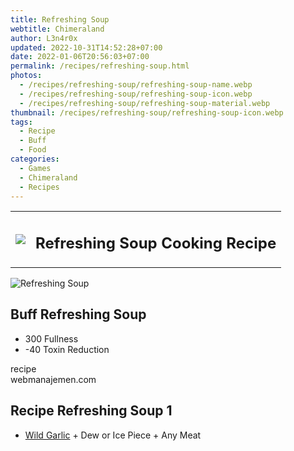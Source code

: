 ```yaml
---
title: Refreshing Soup
webtitle: Chimeraland
author: L3n4r0x
updated: 2022-10-31T14:52:28+07:00
date: 2022-01-06T20:56:03+07:00
permalink: /recipes/refreshing-soup.html
photos:
  - /recipes/refreshing-soup/refreshing-soup-name.webp
  - /recipes/refreshing-soup/refreshing-soup-icon.webp
  - /recipes/refreshing-soup/refreshing-soup-material.webp
thumbnail: /recipes/refreshing-soup/refreshing-soup-icon.webp
tags:
  - Recipe
  - Buff
  - Food
categories:
  - Games
  - Chimeraland
  - Recipes
---
```


<section id="bootstrap-wrapper"><link rel="stylesheet" href="https://cdn.statically.io/gh/dimaslanjaka/Web-Manajemen/40ac3225/css/bootstrap-4.5-wrapper.css"/><div class="row mb-2"><div class="col-md-12 mb-2"><table class="table" id="post-info"><tbody><tr><td><img class="d-inline-block me-2" src="/chimeraland/recipes/refreshing-soup/refreshing-soup-icon.webp" width="auto" height="auto"/></td><td><h1 class="fs-5">Refreshing Soup Cooking Recipe</h1></td></tr></tbody></table></div></div><div class="card mb-2"><div class="row g-0"><div class="col-sm-4 position-relative mb-2"><img src="/chimeraland/recipes/refreshing-soup/refreshing-soup-material.webp" class="card-img fit-cover w-100 h-100" alt="Refreshing Soup" data-fancybox="true"/></div><div class="col-sm-8 mb-2"><div class="card-body"><h2 class="card-title fs-5">Buff Refreshing Soup</h2><div class="card-text"><ul><li>300 Fullness</li><li>-40 Toxin Reduction</li></ul></div><span class="badge rounded-pill bg-dark">recipe</span></div><div class="card-footer text-end text-muted">webmanajemen.com</div></div></div></div><div class="row mb-2"><div class="col-12 col-lg-6 recipe-item mb-2"><div class="card"><div class="card-body"><h2 class="card-title fs-5">Recipe Refreshing Soup 1</h2><div class="card-text"><ul><li><a class="text-decoration-none" href="/chimeraland/materials/wild-garlic.html">Wild Garlic</a><span> + </span>Dew or Ice Piece<span> + </span>Any Meat</li></ul></div></div></div></div></div></section>